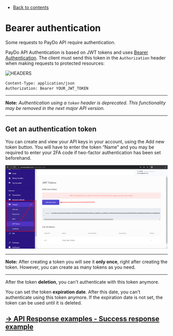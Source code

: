 * [Back to contents](../Readme.md#contents)

# Bearer authentication

Some requests to PayDo API require authentication.

PayDo API Authentication is based on JWT tokens and uses [Bearer Authentication](https://swagger.io/docs/specification/authentication/bearer-authentication/). The client must send this token in the `Authorization` header when making requests to protected resources:

![HEADERS](https://img.shields.io/badge/-Headers-darkviolet?style=for-the-badge)


```
Content-Type: application/json
Authorization: Bearer YOUR_JWT_TOKEN
```




---
**Note:** <em>Authentication using a <code>token</code> header is deprecated. This functionality may be removed in the next major API version.</em>

---



## Get an authentication token

You can create and view your API keys in your account, using the Add new token button. You will have to enter the token “Name” and you may be required to enter your 2FA code if two-factor authentication has been set beforehand.



![alt_text](../images/get_JWT_token_admin_panel.png)



---

**Note:** After creating a token you will see it **only once**, right after creating the token. However, you can create as many tokens as you need.


---

After the token **deletion**, you can't authenticate with this token anymore.

You can set the token **expiration date**. After this date, you can't authenticate using this token anymore. If the expiration date is not set, the token can be used until it is deleted.


## [→ API Response examples - Success response example](../Response/successResponse.md)
